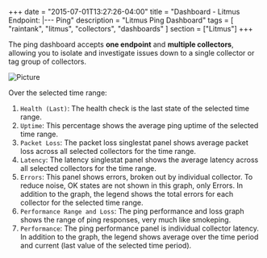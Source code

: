 +++
date = "2015-07-01T13:27:26-04:00"
title = "Dashboard - Litmus Endpoint: |--- Ping"
description = "Litmus Ping Dashboard"
tags = [ "raintank", "litmus", "collectors", "dashboards" ]
section = ["Litmus"]
+++

The ping dashboard accepts **one endpoint** and **multiple collectors**, allowing you to isolate and investigate issues down to a single collector or tag group of collectors. 

![Picture](/img/docs/Litmus-Endpoint-Ping.png)

Over the selected time range:

1. `Health (Last)`: The health check is the last state of the selected time range. 
2. `Uptime`:  This percentage shows the average ping uptime of the selected time range.
3. `Packet Loss`: The packet loss singlestat panel shows average packet loss across all selected collectors for the time range. 
4. `Latency`: The latency singlestat panel shows the average latency across all selected collectors for the time range. 
5. `Errors`: This panel shows errors, broken out by individual collector. To reduce noise, OK states are not shown in this graph, only Errors. In addition to the graph, the legend shows the total errors for each collector for the selected time range. 
6. `Performance Range and Loss`: The ping performance and loss graph shows the range of ping responses, very much like smokeping. 
7. `Performance`: The ping performance panel is individual collector latency. In addition to the graph, the legend shows average over the time period and current (last value of the selected time period).
